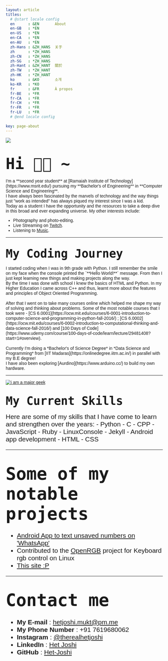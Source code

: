 ```yaml
---
layout: article
titles:
  # @start locale config
  en      : &EN       About
  en-GB   : *EN
  en-US   : *EN
  en-CA   : *EN
  en-AU   : *EN
  zh-Hans : &ZH_HANS  关于
  zh      : *ZH_HANS
  zh-CN   : *ZH_HANS
  zh-SG   : *ZH_HANS
  zh-Hant : &ZH_HANT  關於
  zh-TW   : *ZH_HANT
  zh-HK   : *ZH_HANT
  ko      : &KO       소개
  ko-KR   : *KO
  fr      : &FR       À propos
  fr-BE   : *FR
  fr-CA   : *FR
  fr-CH   : *FR
  fr-FR   : *FR
  fr-LU   : *FR
  # @end locale config
  
key: page-about
---
```

<link rel="preconnect" href="https://fonts.googleapis.com">
<link rel="preconnect" href="https://fonts.gstatic.com" crossorigin>
<link href="https://fonts.googleapis.com/css2?family=Roboto+Mono:wght@500&display=swap" rel="stylesheet">
<link rel="preconnect" href="https://fonts.googleapis.com">
<link rel="preconnect" href="https://fonts.gstatic.com" crossorigin>
<link href="https://fonts.googleapis.com/css2?family=Ubuntu:wght@500&display=swap" rel="stylesheet">

<!-- ![Het Joshi](https://user-images.githubusercontent.com/96608251/189712835-cf028417-6ac1-4e49-b4c5-bd98bf0ca61a.png) -->
<img src="banner.png">

# <span style="font-family:Monospace; font-size:1.75em;"> [](https://github.com/Het-Joshi/blog/blob/main/about.md#-hi--) Hi 👋🏾 ~
<span style="font-size:1em; font-family: 'Ubuntu', sans-serif;"> 
  I'm a **second year student** at [Ramaiah Institute of Technology](https://www.msrit.edu/) pursuing my **Bachelor's of Engineering** in **Computer Science and Engineering**.
  <br>
  I have always been fascinated by the marvels of technology and the way things just "work as intended" has always piqued my interest since I was a kid.     <br>
  Today as a student I have the opportunity and the resources to take a deep dive in this broad and ever expanding universe.
  My other interests include: 
  
  - <span style="font-size:1em; font-family: 'Ubuntu', sans-serif;"> Photography and photo-editing.
  - <span style="font-size:1em; font-family: 'Ubuntu', sans-serif;"> Live Streaming on [Twitch](https://www.twitch.tv/hetstorm/about).
  - <span style="font-size:1em; font-family: 'Ubuntu', sans-serif;"> Listening to [Music](https://open.spotify.com/user/736tls537c5wkdxh0kst9i4hk?si=901de2e3d9924705).

---
  
## <span style="font-family:Monospace; font-size:1.75em;"> My Coding Journey
<span style="font-size:1em; font-family: 'Ubuntu', sans-serif;">
  I started coding when I was in 9th grade with Python. I still remember the smile on my face when the console printed the `**Hello World!**` message. From then I just kept learning new things and making projects along the way.<br>
	 By the time I was done with school I knew the basics of HTML and Python. In my Higher Education I came across C++ and thus, learnt more about the features and principles of Object Oriented Programming.<br><br>
	 After that I went on to take many courses online which helped me shape my way of solving and thinking about problems. Some of the most notable courses that I took were - [CS 6.0001](https://ocw.mit.edu/courses/6-0001-introduction-to-computer-science-and-programming-in-python-fall-2016/) ; [CS 6.0002](https://ocw.mit.edu/courses/6-0002-introduction-to-computational-thinking-and-data-science-fall-2016/) and [100 Days of Code](https://www.udemy.com/course/100-days-of-code/learn/lecture/29481408?start=1#overview).<br><br>
	 Currently I'm doing a *Bachelor's of Science Degree* in *Data Science and Programming* from [IIT Madaras](https://onlinedegree.iitm.ac.in/) in parallel with my B.E degree!<br>
	 I have also been exploring [Aurdino](https://www.arduino.cc/) to build my own hardware.

---
  
<a href="http://www.innergeek.us"><img src="http://www.innergeek.us/grafix/buttons/iam-majorgeek.jpg" alt="i am a major geek" border="0"></a>

## <span style="font-family:Monospace; font-size:1.75em;"> My Current Skills
  <span style="font-size:1.5em; font-family: 'Ubuntu', sans-serif;"> 
  Here are some of my skills that I have come to learn and strengthen over the years:
  - <span style="font-size:1em; font-family: 'Ubuntu', sans-serif;"> Python 
  - <span style="font-size:1em; font-family: 'Ubuntu', sans-serif;"> C
  - <span style="font-size:1em; font-family: 'Ubuntu', sans-serif;"> CPP
  - <span style="font-size:1em; font-family: 'Ubuntu', sans-serif;"> JavaScript
  - <span style="font-size:1em; font-family: 'Ubuntu', sans-serif;"> Ruby
  - <span style="font-size:1em; font-family: 'Ubuntu', sans-serif;"> LinuxConsole
  - <span style="font-size:1em; font-family: 'Ubuntu', sans-serif;"> Jekyll
  - <span style="font-size:1em; font-family: 'Ubuntu', sans-serif;"> Android app development
  - <span style="font-size:1em; font-family: 'Ubuntu', sans-serif;"> HTML
  - <span style="font-size:1em; font-family: 'Ubuntu', sans-serif;"> CSS

---

## <span style="font-family:Monospace; font-size:1.75em;"> Some of my notable projects
  - <span style="font-size:1em; font-family: 'Ubuntu', sans-serif;"> [Android App to text unsaved numbers on 'WhatsApp'](https://github.com/Het-Joshi/WhatsappUnsaved)
  - <span style="font-size:1em; font-family: 'Ubuntu', sans-serif;"> Contributed to the [OpenRGB](https://openrgb.org/) project for Keyboard rgb control on Linux
  - <span style="font-size:1em; font-family: 'Ubuntu', sans-serif;"> [This site :P](https://github.com/Het-Joshi/blog)

---

## <span style="font-family:Monospace; font-size:1.75em;"> Contact me
  - <span style="font-size:1em; font-family: 'Ubuntu', sans-serif;">**My E-mail** : [hetjoshi.mukt@pm.me](mailto:hetjoshi.mukt@pm.me)
  - <span style="font-size:1em; font-family: 'Ubuntu', sans-serif;">**My Phone Number** : +91 7619680062
  - <span style="font-size:1em; font-family: 'Ubuntu', sans-serif;">**Instagram** : [@therealhetjoshi](https://www.instagram.com/therealhetjoshi/)
  - <span style="font-size:1em; font-family: 'Ubuntu', sans-serif;">**LinkedIn** : [Het Joshi](https://www.linkedin.com/in/hetjoshi/)
  - <span style="font-size:1em; font-family: 'Ubuntu', sans-serif;">**GitHub** : [Het-Joshi](https://github.com/Het-Joshi)
